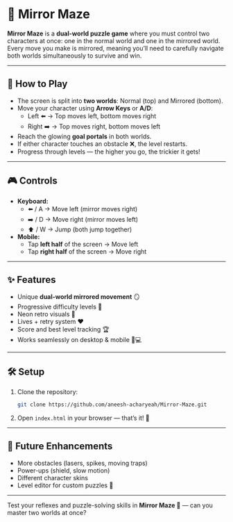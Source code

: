 # 🧩 Mirror Maze

**Mirror Maze** is a **dual-world puzzle game** where you must control two characters at once: one in the normal world and one in the mirrored world. Every move you make is mirrored, meaning you’ll need to carefully navigate both worlds simultaneously to survive and win.

---

## 🚀 How to Play
- The screen is split into **two worlds**: Normal (top) and Mirrored (bottom).
- Move your character using **Arrow Keys** or **A/D**:
  - Left ⬅️ → Top moves left, bottom moves right
  - Right ➡️ → Top moves right, bottom moves left
- Reach the glowing **goal portals** in both worlds.
- If either character touches an obstacle ❌, the level restarts.
- Progress through levels — the higher you go, the trickier it gets!

---

## 🎮 Controls
- **Keyboard:**
  - ⬅️ / A → Move left (mirror moves right)
  - ➡️ / D → Move right (mirror moves left)
  - ⬆️ / W → Jump (both jump together)
- **Mobile:**
  - Tap **left half** of the screen → Move left
  - Tap **right half** of the screen → Move right

---

## ✨ Features
- Unique **dual-world mirrored movement** 🪞
- Progressive difficulty levels 🎯
- Neon retro visuals 🌈
- Lives + retry system ❤️
- Score and best level tracking 🏆
- Works seamlessly on desktop & mobile 📱💻

---

## 🛠️ Setup
1. Clone the repository:
   ```bash
   git clone https://github.com/aneesh-acharyeah/Mirror-Maze.git
   ```
2. Open `index.html` in your browser — that’s it! 🎉

---

## 🔮 Future Enhancements
- More obstacles (lasers, spikes, moving traps)
- Power-ups (shield, slow motion)
- Different character skins
- Level editor for custom puzzles 🧱

---

Test your reflexes and puzzle-solving skills in **Mirror Maze 🧩** — can you master two worlds at once?
